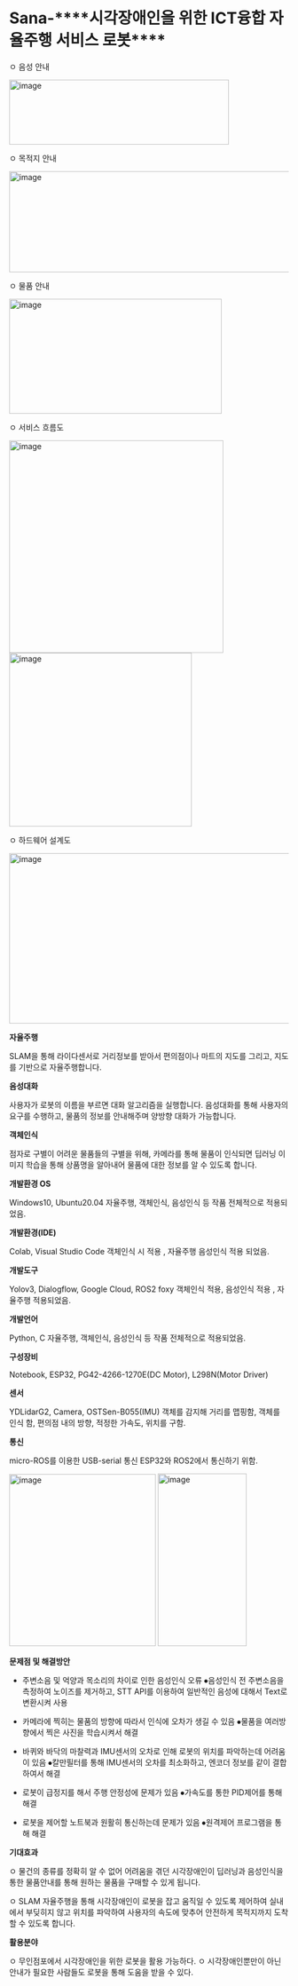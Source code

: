 <h1>Sana-****시각장애인을 위한 ICT융합 자율주행 서비스 로봇****</h1>

ㅇ 음성 안내

<img width="396" height="117" alt="image" src="https://github.com/user-attachments/assets/eb7afb61-1de9-4c09-9da2-f1beea36813f" />

  ㅇ 목적지 안내
  
<img width="534" height="182" alt="image" src="https://github.com/user-attachments/assets/da71ef71-700f-4c32-9b32-2dd4bb3b3e29" />


  ㅇ 물품 안내
  
<img width="383" height="207" alt="image" src="https://github.com/user-attachments/assets/caa503ec-7027-47c8-b0ce-46a43566b6a0" />

ㅇ 서비스 흐름도


<img width="386" height="383" alt="image" src="https://github.com/user-attachments/assets/e3cd428c-1cf9-4d03-b229-456c4c9e9960" />


<img width="329" height="313" alt="image" src="https://github.com/user-attachments/assets/fc1ed2b3-4740-4475-9396-1de18d5f6c38" />


ㅇ 하드웨어 설계도

<img width="543" height="307" alt="image" src="https://github.com/user-attachments/assets/e636e956-4b2d-4f87-883d-35161cf8b060" />



**자율주행**

SLAM을 통해 라이다센서로 거리정보를 받아서 편의점이나 마트의 지도를 그리고, 지도를 기반으로 자율주행합니다.



**음성대화**

사용자가 로봇의 이름을 부르면 대화 알고리즘을 실행합니다. 음성대화를 통해 사용자의 요구를 수행하고, 물품의 정보를 안내해주며 양방향 대화가 가능합니다. 



**객체인식**

점자로 구별이 어려운 물품들의 구별을 위해, 카메라를 통해 물품이 인식되면 딥러닝 이미지 학습을 통해 상품명을 알아내어 물품에 대한 정보를 알 수 있도록 합니다.




**개발환경 OS**

Windows10, Ubuntu20.04
자율주행, 객체인식, 음성인식 등 작품 전체적으로  적용되었음.



**개발환경(IDE)**

Colab, Visual Studio Code
객체인식 시 적용 , 자율주행 음성인식 적용 되었음.



**개발도구**

Yolov3, Dialogflow,  Google Cloud, ROS2 foxy
객체인식 적용, 음성인식 적용 , 자율주행  적용되었음.



**개발언어**

Python, C
자율주행, 객체인식, 음성인식 등 작품 전체적으로  적용되었음.



**구성장비**

Notebook, ESP32, PG42-4266-1270E(DC Motor), L298N(Motor Driver)



**센서**

YDLidarG2, Camera, OSTSen-B055(IMU)
객체를 감지해 거리를 맵핑함, 객체를 인식 함, 편의점 내의 방향, 적정한 가속도, 위치를 구함.



**통신**

micro-ROS를 이용한 USB-serial 통신
ESP32와 ROS2에서 통신하기 위함.



<img width="264" height="310" alt="image" src="https://github.com/user-attachments/assets/786198fa-bd90-4b5d-92df-3bd8284c8e48" />
<img width="160" height="311" alt="image" src="https://github.com/user-attachments/assets/5f2cac92-4b0c-482e-8d78-11737cb1b7b1" />


**문제점 및 해결방안**

  - 주변소음 및 억양과 목소리의 차이로 인한 음성인식 오류
⦁음성인식 전 주변소음을 측정하여 노이즈를 제거하고, STT API를 이용하여 일반적인 음성에 대해서 Text로 변환시켜 사용

  - 카메라에 찍히는 물품의 방향에 따라서 인식에 오차가 생길 수 있음
⦁물품을 여러방향에서 찍은 사진을 학습시켜서 해결

  - 바퀴와 바닥의 마찰력과 IMU센서의 오차로 인해 로봇의 위치를 파악하는데 어려움이 있음
⦁칼만필터를 통해 IMU센서의 오차를 최소화하고, 엔코더 정보를 같이 결합하여서 해결

  - 로봇이 급정지를 해서 주행 안정성에 문제가 있음 
⦁가속도를 통한 PID제어를 통해 해결

  - 로봇을 제어할 노트북과 원활히 통신하는데 문제가 있음
⦁원격제어 프로그램을 통해 해결

**기대효과**

  ㅇ 물건의 종류를 정확히 알 수 없어 어려움을 겪던 시각장애인이 딥러닝과 음성인식을 통한 물품안내를 통해 원하는 물품을 구매할 수 있게 됩니다.
  
  ㅇ SLAM 자율주행을 통해 시각장애인이 로봇을 잡고 움직일 수 있도록 제어하여 실내에서 부딪히지 않고 위치를 파악하여 사용자의 속도에 맞추어 안전하게 목적지까지 도착할 수 있도록 합니다.



**활용분야**

  ㅇ 무인점포에서 시각장애인을 위한 로봇을 활용 가능하다.
  ㅇ 시각장애인뿐만이 아닌 안내가 필요한 사람들도 로봇을 통해 도움을 받을 수 있다.

  
